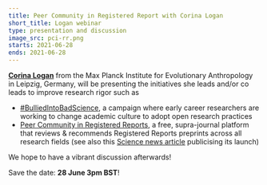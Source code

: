 ```yaml
---
title: Peer Community in Registered Report with Corina Logan
short_title: Logan webinar
type: presentation and discussion
image_src: pci-rr.png
starts: 2021-06-28
ends: 2021-06-28
---
```


**[Corina Logan](http://corinalogan.com)** from the Max Planck Institute for Evolutionary Anthropology in Leipzig, Germany, will be presenting the initiatives she leads and/or co leads to improve research rigor such as  
- [#BulliedIntoBadScience](http://bulliedintobadscience.org), a campaign where early career researchers are working to change academic culture to adopt open research practices  
- [Peer Community in Registered Reports](https://rr.peercommunityin.org/), a free, supra-journal platform that reviews & recommends Registered Reports preprints across all research fields (see also this [Science news article](https://www.sciencemag.org/news/2021/04/fifteen-journals-outsource-peer-review-decisions) publicising its launch)

We hope to have a vibrant discussion afterwards!

Save the date: **28 June 3pm BST**!
